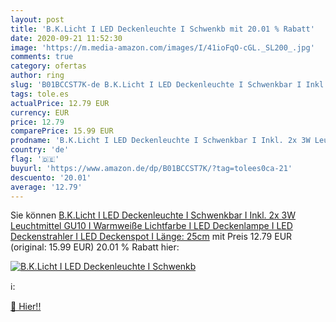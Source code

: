 ```yaml
---
layout: post
title: 'B.K.Licht I LED Deckenleuchte I Schwenkb mit 20.01 % Rabatt'
date: 2020-09-21 11:52:30
image: 'https://m.media-amazon.com/images/I/41ioFqO-cGL._SL200_.jpg'
comments: true
category: ofertas
author: ring
slug: 'B01BCCST7K-de B.K.Licht I LED Deckenleuchte I Schwenkbar I Inkl. 2x 3W...'
tags: tole.es
actualPrice: 12.79 EUR
currency: EUR
price: 12.79
comparePrice: 15.99 EUR
prodname: 'B.K.Licht I LED Deckenleuchte I Schwenkbar I Inkl. 2x 3W Leuchtmittel GU10 I Warmweiße Lichtfarbe I LED Deckenlampe I LED Deckenstrahler I LED Deckenspot I Länge: 25cm'
country: 'de'
flag: '🇩🇪'
buyurl: 'https://www.amazon.de/dp/B01BCCST7K/?tag=tolees0ca-21'
descuento: '20.01'
average: '12.79'
---
```


Sie können [B.K.Licht I LED Deckenleuchte I Schwenkbar I Inkl. 2x 3W Leuchtmittel GU10 I Warmweiße Lichtfarbe I LED Deckenlampe I LED Deckenstrahler I LED Deckenspot I Länge: 25cm](https://www.amazon.de/dp/B01BCCST7K/?tag=tolees0ca-21) mit Preis 12.79 EUR (original: 15.99 EUR) 20.01 % Rabatt hier:

[![B.K.Licht I LED Deckenleuchte I Schwenkb](https://m.media-amazon.com/images/I/41ioFqO-cGL._SL200_.jpg)](https://www.amazon.de/dp/B01BCCST7K/?tag=tolees0ca-21)

ℹ️:


[🛒 Hier!!](https://www.amazon.de/dp/B01BCCST7K/?tag=tolees0ca-21)
